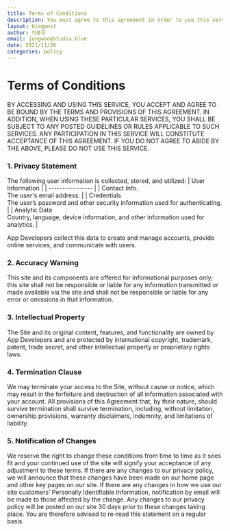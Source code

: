 ```yaml
---
title: Terms of Conditions
description: You must agree to this agreement in order to use this service.
layout: blogpost
author: 이종우
email: jongwoo@studia.blue
date: 2021/11/26
categories: policy
---
```


# Terms of Conditions
BY ACCESSING AND USING THIS SERVICE, YOU ACCEPT AND AGREE TO BE BOUND BY THE TERMS AND PROVISIONS OF THIS AGREEMENT. IN ADDITION, WHEN USING THESE PARTICULAR SERVICES, YOU SHALL BE SUBJECT TO ANY POSTED GUIDELINES OR RULES APPLICABLE TO SUCH SERVICES. ANY PARTICIPATION IN THIS SERVICE WILL CONSTITUTE ACCEPTANCE OF THIS AGREEMENT. IF YOU DO NOT AGREE TO ABIDE BY THE ABOVE, PLEASE DO NOT USE THIS SERVICE.

### 1. Privacy Statement
The following user information is collected, stored, and utilized:
| User Information |
| ---------------- |
| Contact Info.<br>The user's email address. |
| Credentials<br>The user’s password and other security information used for authenticating. |
| Analytic Data<br>Country, language, device information, and other information used for analytics. |

App Developers collect this data to create and manage accounts, provide online services, and communicate with users.

### 2. Accuracy Warning
This site and its components are offered for informational purposes only; this site shall not be responsible or liable for any information transmitted or made available via the site and shall not be responsible or liable for any error or omissions in that information.

### 3. Intellectual Property
The Site and its original content, features, and functionality are owned by App Developers and are protected by international copyright, trademark, patent, trade secret, and other intellectual property or proprietary rights laws.

### 4. Termination Clause
We may terminate your access to the Site, without cause or notice, which may result in the forfeiture and destruction of all information associated with your account. All provisions of this Agreement that, by their nature, should survive termination shall survive termination, including, without limitation, ownership provisions, warranty disclaimers, indemnity, and limitations of liability.

### 5. Notification of Changes
We reserve the right to change these conditions from time to time as it sees fit and your continued use of the site will signify your acceptance of any adjustment to these terms. If there are any changes to our privacy policy, we will announce that these changes have been made on our home page and other key pages on our site. If there are any changes in how we use our site customers’ Personally Identifiable Information, notification by email will be made to those affected by the change. Any changes to our privacy policy will be posted on our site 30 days prior to these changes taking place. You are therefore advised to re-read this statement on a regular basis.